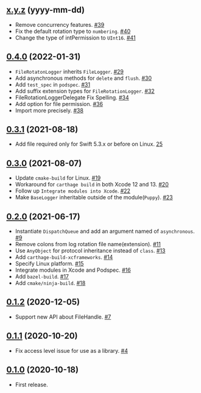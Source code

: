 ## [x.y.z](https://github.com/sushichop/Puppy/releases/tag/x.y.z) (yyyy-mm-dd)

- Remove concurrency features. [#39](https://github.com/sushichop/Puppy/pull/39)
- Fix the default rotation type to `numbering`. [#40](https://github.com/sushichop/Puppy/pull/40)
- Change the type of intPermission to `UInt16`. [#41](https://github.com/sushichop/Puppy/pull/41)

## [0.4.0](https://github.com/sushichop/Puppy/releases/tag/0.4.0) (2022-01-31)

- `FileRotatonLogger` inherits `FileLogger`. [#29](https://github.com/sushichop/Puppy/pull/29)
- Add asynchronous methods for `delete` and `flush`. [#30](https://github.com/sushichop/Puppy/pull/30)
- Add `test_spec` in `podspec`. [#31](https://github.com/sushichop/Puppy/pull/31)
- Add suffix extension types for `FileRotationLogger`. [#32](https://github.com/sushichop/Puppy/pull/32)
- FileRotationLoggerDelegate Fix Spelling. [#34](https://github.com/sushichop/Puppy/pull/34)
- Add option for file permission. [#36](https://github.com/sushichop/Puppy/pull/36)
- Import more precisely. [#38](https://github.com/sushichop/Puppy/pull/38)

## [0.3.1](https://github.com/sushichop/Puppy/releases/tag/0.3.1) (2021-08-18)

- Add file required only for Swift 5.3.x or before on Linux. [25](https://github.com/sushichop/Puppy/pull/25)

## [0.3.0](https://github.com/sushichop/Puppy/releases/tag/0.3.0) (2021-08-07)

- Update `cmake-build` for Linux. [#19](https://github.com/sushichop/Puppy/pull/19)
- Workaround for `carthage build` in both Xcode 12 and 13. [#20](https://github.com/sushichop/Puppy/pull/20)
- Follow up `Integrate modules into Xcode`. [#22](https://github.com/sushichop/Puppy/pull/22)
- Make `BaseLogger` inheritable outside of the module(`Puppy`). [#23](https://github.com/sushichop/Puppy/pull/23)

## [0.2.0](https://github.com/sushichop/Puppy/releases/tag/0.2.0) (2021-06-17)

- Instantiate `DispatchQueue` and add an argument named of `asynchronous`. [#9](https://github.com/sushichop/Puppy/pull/9)
- Remove colons from log rotation file name(extension). [#11](https://github.com/sushichop/Puppy/pull/11)
- Use `AnyObject` for protocol inheritance instead of `class`. [#13](https://github.com/sushichop/Puppy/pull/13)
- Add `carthage-build-xcframeworks`. [#14](https://github.com/sushichop/Puppy/pull/14)
- Specify Linux platform. [#15](https://github.com/sushichop/Puppy/pull/15)
- Integrate modules in Xcode and Podspec. [#16](https://github.com/sushichop/Puppy/pull/16)
- Add `bazel-build`. [#17](https://github.com/sushichop/Puppy/pull/17)
- Add `cmake/ninja-build`. [#18](https://github.com/sushichop/Puppy/pull/18)

## [0.1.2](https://github.com/sushichop/Puppy/releases/tag/0.1.2) (2020-12-05)

- Support new API about FileHandle. [#7](https://github.com/sushichop/Puppy/pull/7)

## [0.1.1](https://github.com/sushichop/Puppy/releases/tag/0.1.1) (2020-10-20)

- Fix access level issue for use as a library. [#4](https://github.com/sushichop/Puppy/pull/4)

## [0.1.0](https://github.com/sushichop/Puppy/releases/tag/0.1.0) (2020-10-18)

- First release.
